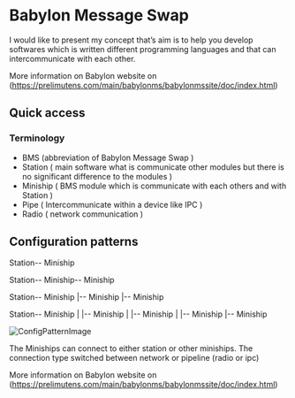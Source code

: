 Babylon Message Swap
====================

I would like to present my concept that’s aim is to help you develop softwares which is written different programming languages and that can intercommunicate with each other. 

More information on Babylon website on (https://prelimutens.com/main/babylonms/babylonmssite/doc/index.html)


Quick access
------------

### Terminology

- BMS (abbreviation of Babylon Message Swap )
- Station ( main software what is communicate other modules but there is no significant difference to the modules )
- Miniship ( BMS module which is communicate with each others and with Station )
- Pipe ( Intercommunicate within a device like IPC )
- Radio ( network communication )


Configuration patterns
----------------------
Station-- Miniship

Station-- Miniship-- Miniship 

Station-- Miniship
	|-- Miniship
	|-- Miniship


Station-- Miniship
	|	|-- Miniship
	|	|-- Miniship
	|
	|-- Miniship
	|-- Miniship


![ConfigPatternImage](https://prelimutens.com/main/babylonms/babylonmssite/img/patterns.png "BMS Design pattern")


The Miniships can connect to either station or other miniships.
The connection type switched between network or pipeline (radio or ipc)

More information on Babylon website on (https://prelimutens.com/main/babylonms/babylonmssite/doc/index.html)

